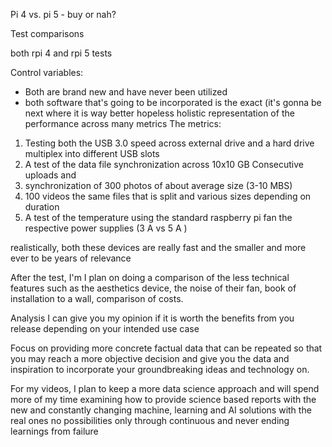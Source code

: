 Pi 4 vs. pi 5 - buy or nah?

<!-- add image of both (be used for thumbnail photo) -->
    




Test comparisons

both rpi 4 and rpi 5 tests


Control variables:

- Both are brand new and have never been utilized
- both software that's going to be incorporated is the exact (it's gonna be next where it is way better hopeless holistic representation of the performance across many metrics
The metrics:
1. Testing both the USB 3.0 speed across external drive and a hard drive multiplex into different USB slots
2. A test of the data file synchronization across 10x10 GB Consecutive uploads and
3. synchronization of 300 photos of about average size (3-10 MBS)
4. 100 videos the same files that is split and various sizes depending on duration
5. A test of the temperature using the standard raspberry pi fan the respective power supplies (3 A vs 5 A )


realistically, both these devices are really fast and the smaller and more ever to be years of relevance


After the test, I'm I plan on doing a comparison of the less technical features such as the aesthetics device, the noise of their fan, book of installation to a wall, comparison of costs.

Analysis I can give you my opinion if it is worth the benefits from you release depending on your intended use case


Focus on providing more concrete factual data that can be repeated so that you may reach a more objective decision and give you the data and inspiration to incorporate your groundbreaking ideas and technology on.


For my videos, I plan to keep a more data science approach and will spend more of my time examining how to provide science based reports with the new and constantly changing machine, learning and AI solutions with the real ones no possibilities only through continuous and never ending learnings from failure
